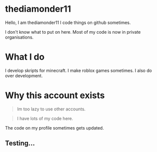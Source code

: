 # thediamonder11

Hello,  I am thediamonder11
I code things on github sometimes.

I don't know what to put on here.
Most of my code is now in private organisations.

# What I do 
I develop skripts for minecraft.
I make roblox games sometimes.
I also do over development.

# Why this account exists
> Im too lazy to use other accounts.
 
> I have lots of my code here.

The code on my profile sometimes gets updated.

## Testing...
